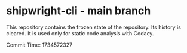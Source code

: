 # shipwright-cli - main branch

This repository contains the frozen state of the repository.
Its history is cleared. It is used only for static code
analysis with Codacy.

Commit Time: 1734572327